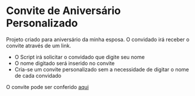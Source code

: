 # Convite de Aniversário Personalizado

Projeto criado para aniversário da minha esposa.
O convidado irá receber o convite através de um link.

<ul>
<li>O Script irá solicitar o convidado que digite seu nome</li>
<li>O nome digitado será inserido no convite</li>
<li>Cria-se um convite personalizado sem a necessidade de digitar o nome de cada convidado</li>
</ul>

O convite pode ser conferido <a href="https://holiv.github.io/convite-aniversario-js/">aqui</a>
